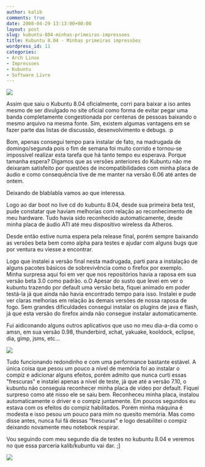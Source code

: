```yaml
---
author: kalib
comments: true
date: 2008-04-29 13:13:00+00:00
layout: post
slug: kubuntu-804-minhas-primeiras-impressoes
title: Kubuntu 8.04 - Minhas primeiras impressões
wordpress_id: 11
categories:
- Arch Linux
- Impressoes
- Kubuntu
- Software Livre
---
```


![](http://3.bp.blogspot.com/_5kfJplBiYy0/SBcnwFJ9LTI/AAAAAAAAACM/7rF76rr-ZL8/s320/kubuntu_splash.jpg)  

Assim que saiu o Kubuntu 8.04 oficialmente, corri para baixar a iso antes mesmo de ser divulgado no site oficial como forma de evitar pegar uma banda completamente congestionada por centenas de pessoas baixando o mesmo arquivo na mesma fonte. Sim, existem algumas vantagens em se fazer parte das listas de discussão, desenvolvimento e debugs. :p




Bom, apenas consegui tempo para instalar de fato, na madrugada de domingo/segunda pois o fim de semana foi muito corrido e tornou-se impossível realizar esta tarefa que há tanto tempo eu esperava. Porque tamanha espera? Digamos que as versões anteriores do Kubuntu não me deixaram satisfeito por questões de incompatibilidades com minha placa de áudio e como consequência tive de me manter na versão 6.06 até antes de ontem.




Deixando de blablabla vamos ao que interessa.




Logo ao dar boot no live cd do kubuntu 8.04, desde sua primeira beta test, pude constatar que haviam melhorias com relação ao reconhecimento de meu hardware. Tudo havia sido reconhecido automaticamente, desde minha placa de áudio ATI até meu dispositivo wireless da Atheros.




Desde então estive numa espera pela release final, porém sempre baixando as versões beta bem como alpha para testes e ajudar com alguns bugs que por ventura eu viesse a encontrar.




Logo que instalei a versão final nesta madrugada, parti para a instalação de alguns pacotes básicos de sobrevivência como o firefox por exemplo. Minha surpresa aqui foi em ver que nos repositórios havia a raposa em sua versão beta 3.0 como padrão. o.O Apesar do susto que levei em ver o kubuntu trazendo por default uma versão beta, fiquei animado em poder testá-la já que ainda não havia encontrado tempo para isso. Instalei e pude ver claras melhorias em relação às demais versões de nossa raposa de fogo. Sem grandes dificuldades consegui instalar os plugins de java e flash, já que esta versão do firefox ainda não consegue instalar automaticamente.




Fui aidiconando alguns outros aplicativos que uso no meu dia-a-dia como o amsn, em sua versão 0.98, thunderbird, xchat, yakuake, kooldock, eclipse, dia, gimp, jsms, etc...




![](http://4.bp.blogspot.com/_5kfJplBiYy0/SBckYVJ9LSI/AAAAAAAAACE/CZMLJ4x8LZU/s320/first.png)




Tudo funcionando redondinho e com uma performance bastante estável. A única coisa que pesou um pouco a nível de memória foi ao instalar o compiz e adicionar alguns efeitos, porém admito que nunca curti essas "frescuras" e instalei apenas a nível de teste, já que até a versão 7.10, o kubuntu não conseguia reconhecer minha placa de vídeo por default. Fiquei surpreso como até nisso ele se saiu bem. Reconheceu minha placa, instalou automaticamente o driver e o compiz juntamente. Em poucos segundos eu estava com os efeitos do compiz habilitados. Porém minha máquina é modesta e isso pesou um pouco para mim no quesito memória. Mas como disse antes, nunca fui fã dessas "frescuras" e logo desabilitei o compiz deixando novamente meu notebook respirar.




Vou seguindo com meu segundo dia de testes no kubuntu 8.04 e veremos no que essa parceria kalib/kubuntu vai dar. ;]




![](http://img376.imageshack.us/img376/8000/userbar635980sd7.gif)



